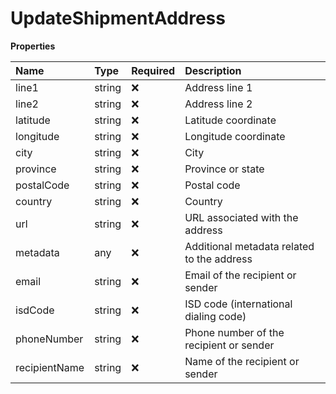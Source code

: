 # UpdateShipmentAddress

**Properties**

| Name          | Type   | Required | Description                                |
| :------------ | :----- | :------- | :----------------------------------------- |
| line1         | string | ❌       | Address line 1                             |
| line2         | string | ❌       | Address line 2                             |
| latitude      | string | ❌       | Latitude coordinate                        |
| longitude     | string | ❌       | Longitude coordinate                       |
| city          | string | ❌       | City                                       |
| province      | string | ❌       | Province or state                          |
| postalCode    | string | ❌       | Postal code                                |
| country       | string | ❌       | Country                                    |
| url           | string | ❌       | URL associated with the address            |
| metadata      | any    | ❌       | Additional metadata related to the address |
| email         | string | ❌       | Email of the recipient or sender           |
| isdCode       | string | ❌       | ISD code (international dialing code)      |
| phoneNumber   | string | ❌       | Phone number of the recipient or sender    |
| recipientName | string | ❌       | Name of the recipient or sender            |

<!-- This file was generated by liblab | https://liblab.com/ -->
